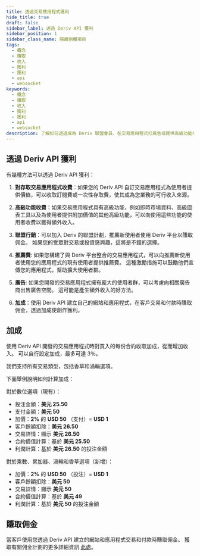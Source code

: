 ```yaml
---
title: 透過交易應用程式獲利
hide_title: true
draft: false
sidebar_label: 透過 Deriv API 獲利
sidebar_position: 1
sidebar_class_name: 隱藏側欄項目
tags:
  - 概念
  - 賺取
  - 收入
  - 獲利
  - 獲利
  - api
  - websocket
keywords:
  - 概念
  - 賺取
  - 收入
  - 獲利
  - 獲利
  - api
  - websocket
description: 了解如何透過成為 Deriv 聯盟會員、在交易應用程式打廣告或提供高級功能來使 Deriv API 獲利。
---
```


## 透過 Deriv API 獲利

有幾種方法可以透過 Deriv API 獲利：

1. **對存取交易應用程式收費**：如果您的 Deriv API 自訂交易應用程式為使用者提供價值，可以收取訂閱費或一次性存取費，使其成為您業務的可行收入來源。

2. **高級功能收費**：如果交易應用程式具有高級功能，例如即時市場資料、高級圖表工具以及為使用者提供附加價值的其他高級功能，可以向使用這些功能的使用者收費以獲得額外收入。

3. **聯盟行銷**：可以加入 Deriv 的聯盟計劃，推薦新使用者使用 Deriv 平台以賺取佣金。 如果您的受眾對交易或投資感興趣，這將是不錯的選擇。

4. **推薦費**: 如果您構建了與 Deriv 平台整合的交易應用程式，可以向推薦新使用者使用您的應用程式的現有使用者提供推薦費。 這種激勵措施可以鼓勵他們宣傳您的應用程式，幫助擴大使用者群。

5. **廣告**: 如果您開發的交易應用程式擁有龐大的使用者群，可以考慮向相關廣告商出售廣告空間。 這可能是產生額外收入的好方法。

6. **加成**：使用 Deriv API 建立自己的網站和應用程式，在客戶交易和付款時賺取佣金，透過加成使創作獲利。

## 加成

使用 Deriv API 開發的交易應用程式時對買入的每份合約收取加成，從而增加收入。 可以自行設定加成，最多可達 3％。

我們支持所有交易類型，包括香草和渦輪選項。

下面舉例說明如何計算加成：

對於數位選項（現有）：

- 投注金額：**美元 25.50**
- 支付金額：**美元 50**
- 加價：**2%** 的 **USD 50** （支付）= **USD 1**
- 客戶餘額扣除：**美元 26.50**
- 交易詳情：顯示 **美元 26.50**
- 合約價值計算：基於 **美元 25.50**
- 利潤計算：基於 **美元 26.50** 的投注金額

對於乘數、累加器、渦輪和香草選項（新增）：

- 加價：**2%** 的 **USD 50** （投注）= **USD 1**
- 客戶餘額扣除：**美元 50**
- 交易詳情：顯示 **美元 50**
- 合約價值計算：基於 **美元 49**
- 利潤計算：基於 **美元 50** 的投注金額

## 賺取佣金

當客戶使用您透過 Deriv API 建立的網站和應用程式交易和付款時賺取佣金。 獲取有關佣金計劃的更多詳細資訊 [此處](https://www.deriv.com/partners/affiliate-ib)。
